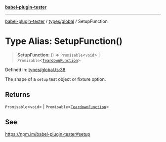 [**babel-plugin-tester**](../../../README.md)

***

[babel-plugin-tester](../../../README.md) / [types/global](../README.md) / SetupFunction

# Type Alias: SetupFunction()

> **SetupFunction**: () => `Promisable`\<`void`\> \| `Promisable`\<[`TeardownFunction`](TeardownFunction.md)\>

Defined in: [types/global.ts:38](https://github.com/babel-utils/babel-plugin-tester/blob/03734eaa985470bea60d71fab1aa0d0dbdddae3c/types/global.ts#L38)

The shape of a `setup` test object or fixture option.

## Returns

`Promisable`\<`void`\> \| `Promisable`\<[`TeardownFunction`](TeardownFunction.md)\>

## See

https://npm.im/babel-plugin-tester#setup

